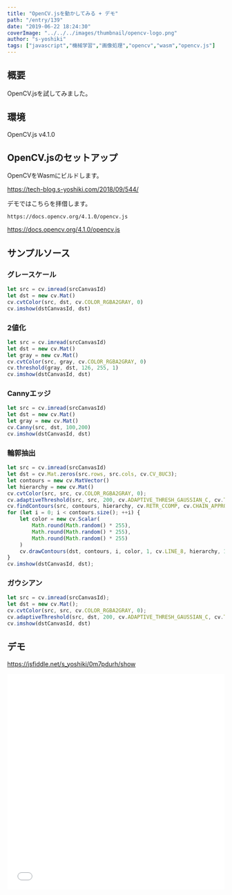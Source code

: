```yaml
---
title: "OpenCV.jsを動かしてみる + デモ"
path: "/entry/139"
date: "2019-06-22 18:24:30"
coverImage: "../../../images/thumbnail/opencv-logo.png"
author: "s-yoshiki"
tags: ["javascript","機械学習","画像処理","opencv","wasm","opencv.js"]
---
```


## 概要

OpenCV.jsを試してみました。

## 環境

OpenCV.js v4.1.0

## OpenCV.jsのセットアップ

OpenCVをWasmにビルドします。

<a href="https://tech-blog.s-yoshiki.com/2018/09/544/">https://tech-blog.s-yoshiki.com/2018/09/544/</a>

デモではこちらを拝借します。

```
https://docs.opencv.org/4.1.0/opencv.js
```

<a href="https://docs.opencv.org/4.1.0/opencv.js">https://docs.opencv.org/4.1.0/opencv.js</a>

## サンプルソース

### グレースケール

```js
let src = cv.imread(srcCanvasId)
let dst = new cv.Mat()
cv.cvtColor(src, dst, cv.COLOR_RGBA2GRAY, 0)
cv.imshow(dstCanvasId, dst)
```

### 2値化

```js
let src = cv.imread(srcCanvasId)
let dst = new cv.Mat()
let gray = new cv.Mat()
cv.cvtColor(src, gray, cv.COLOR_RGBA2GRAY, 0)
cv.threshold(gray, dst, 126, 255, 1)
cv.imshow(dstCanvasId, dst)
```

### Cannyエッジ

```js
let src = cv.imread(srcCanvasId)
let dst = new cv.Mat()
let gray = new cv.Mat()
cv.Canny(src, dst, 100,200)
cv.imshow(dstCanvasId, dst)
```

### 輪郭抽出

```js
let src = cv.imread(srcCanvasId)
let dst = cv.Mat.zeros(src.rows, src.cols, cv.CV_8UC3);
let contours = new cv.MatVector()
let hierarchy = new cv.Mat()
cv.cvtColor(src, src, cv.COLOR_RGBA2GRAY, 0);
cv.adaptiveThreshold(src, src, 200, cv.ADAPTIVE_THRESH_GAUSSIAN_C, cv.THRESH_BINARY, 3, 2);
cv.findContours(src, contours, hierarchy, cv.RETR_CCOMP, cv.CHAIN_APPROX_SIMPLE);
for (let i = 0; i < contours.size(); ++i) {
    let color = new cv.Scalar(
        Math.round(Math.random() * 255),
        Math.round(Math.random() * 255),
        Math.round(Math.random() * 255)
    )
    cv.drawContours(dst, contours, i, color, 1, cv.LINE_8, hierarchy, 100);
}
cv.imshow(dstCanvasId, dst);
```

### ガウシアン

```js
let src = cv.imread(srcCanvasId);
let dst = new cv.Mat();
cv.cvtColor(src, src, cv.COLOR_RGBA2GRAY, 0);
cv.adaptiveThreshold(src, dst, 200, cv.ADAPTIVE_THRESH_GAUSSIAN_C, cv.THRESH_BINARY, 3, 2);
cv.imshow(dstCanvasId, dst)
```

## デモ

<a href="https://jsfiddle.net/s_yoshiki/0m7pdurh/show">https://jsfiddle.net/s_yoshiki/0m7pdurh/show</a>

<iframe width="100%" height="500" src="//jsfiddle.net/s_yoshiki/0m7pdurh/embedded/result,js" allowfullscreen="allowfullscreen" allowpaymentrequest frameborder="0"></iframe>
